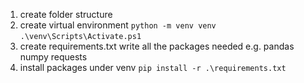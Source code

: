 1. create folder structure
2. create virtual environment
    `python -m venv venv`
    `.\venv\Scripts\Activate.ps1`
3. create requirements.txt
    write all the packages needed e.g.
        pandas
        numpy
        requests
4. install packages under venv
    `pip install -r .\requirements.txt`
